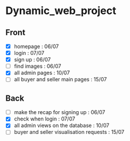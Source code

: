 # Dynamic_web_project

## Front
- [X] homepage : 06/07
- [X] login : 07/07
- [X] sign up : 06/07
- [ ] find images : 06/07
- [X] all admin pages : 10/07
- [ ] all buyer and seller main pages : 15/07

## Back
- [ ] make the recap for signing up : 06/07
- [X] check when login : 07/07
- [X] all admin views on the database : 10/07
- [ ] buyer and seller visualisation requests : 15/07
